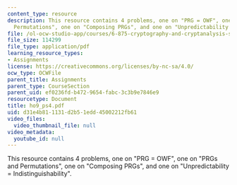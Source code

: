```yaml
---
content_type: resource
description: This resource contains 4 problems, one on "PRG = OWF", one on "PRGs and
  Permutations", one on "Composing PRGs", and one on "Unpredictability = Indistinguishability".
file: /ol-ocw-studio-app/courses/6-875-cryptography-and-cryptanalysis-spring-2005/d31e4b811131d2b51edd45002212fb61_ho9_ps4.pdf
file_size: 114299
file_type: application/pdf
learning_resource_types:
- Assignments
license: https://creativecommons.org/licenses/by-nc-sa/4.0/
ocw_type: OCWFile
parent_title: Assignments
parent_type: CourseSection
parent_uid: ef0236fd-b472-9654-fabc-3c3b9e7846e9
resourcetype: Document
title: ho9_ps4.pdf
uid: d31e4b81-1131-d2b5-1edd-45002212fb61
video_files:
  video_thumbnail_file: null
video_metadata:
  youtube_id: null
---
```

This resource contains 4 problems, one on "PRG = OWF", one on "PRGs and Permutations", one on "Composing PRGs", and one on "Unpredictability = Indistinguishability".